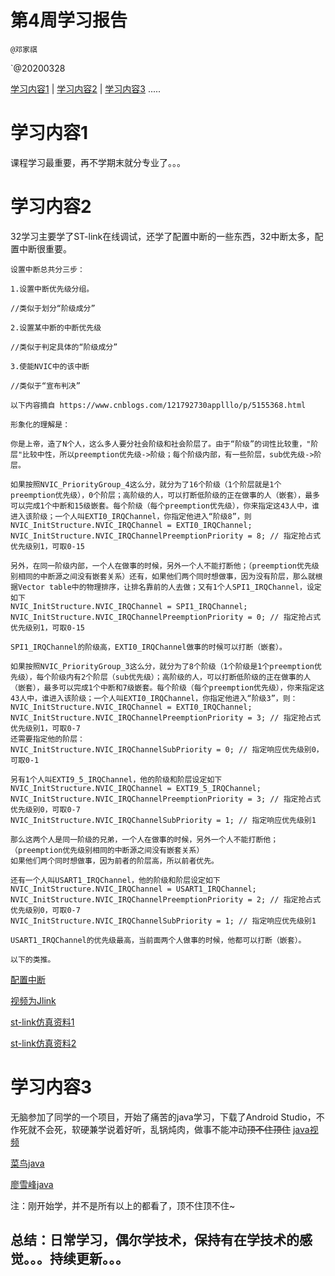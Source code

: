 #  第4周学习报告

`@邓家祺`

`@20200328

[学习内容1](#1) | [学习内容2](#2) | [学习内容3](#3) .....

# <a id='1'>学习内容1</a>

课程学习最重要，再不学期末就分专业了。。。

# <a id='2'>学习内容2</a>

32学习主要学了ST-link在线调试，还学了配置中断的一些东西，32中断太多，配置中断很重要。



```
设置中断总共分三步：

1.设置中断优先级分组。

//类似于划分“阶级成分”

2.设置某中断的中断优先级

//类似于判定具体的“阶级成分”

3.使能NVIC中的该中断

//类似于“宣布判决”

以下内容摘自 https://www.cnblogs.com/121792730applllo/p/5155368.html

形象化的理解是：

你是上帝，造了N个人，这么多人要分社会阶级和社会阶层了。由于“阶级”的词性比较重，"阶层"比较中性，所以preemption优先级->阶级；每个阶级内部，有一些阶层，sub优先级->阶层。

如果按照NVIC_PriorityGroup_4这么分，就分为了16个阶级（1个阶层就是1个preemption优先级），0个阶层；高阶级的人，可以打断低阶级的正在做事的人（嵌套），最多可以完成1个中断和15级嵌套。每个阶级（每个preemption优先级），你来指定这43人中，谁进入该阶级；一个人叫EXTI0_IRQChannel，你指定他进入“阶级8”，则
NVIC_InitStructure.NVIC_IRQChannel = EXTI0_IRQChannel;
NVIC_InitStructure.NVIC_IRQChannelPreemptionPriority = 8; // 指定抢占式优先级别1，可取0-15

另外，在同一阶级内部，一个人在做事的时候，另外一个人不能打断他；（preemption优先级别相同的中断源之间没有嵌套关系）还有，如果他们两个同时想做事，因为没有阶层，那么就根据Vector table中的物理排序，让排名靠前的人去做；又有1个人SPI1_IRQChannel，设定如下
NVIC_InitStructure.NVIC_IRQChannel = SPI1_IRQChannel;
NVIC_InitStructure.NVIC_IRQChannelPreemptionPriority = 0; // 指定抢占式优先级别1，可取0-15

SPI1_IRQChannel的阶级高，EXTI0_IRQChannel做事的时候可以打断（嵌套）。

如果按照NVIC_PriorityGroup_3这么分，就分为了8个阶级（1个阶级是1个preemption优先级），每个阶级内有2个阶层（sub优先级）；高阶级的人，可以打断低阶级的正在做事的人（嵌套），最多可以完成1个中断和7级嵌套。每个阶级（每个preemption优先级），你来指定这43人中，谁进入该阶级；一个人叫EXTI0_IRQChannel，你指定他进入“阶级3”，则：
NVIC_InitStructure.NVIC_IRQChannel = EXTI0_IRQChannel;
NVIC_InitStructure.NVIC_IRQChannelPreemptionPriority = 3; // 指定抢占式优先级别1，可取0-7
还需要指定他的阶层：
NVIC_InitStructure.NVIC_IRQChannelSubPriority = 0; // 指定响应优先级别0，可取0-1

另有1个人叫EXTI9_5_IRQChannel，他的阶级和阶层设定如下
NVIC_InitStructure.NVIC_IRQChannel = EXTI9_5_IRQChannel;
NVIC_InitStructure.NVIC_IRQChannelPreemptionPriority = 3; // 指定抢占式优先级别0，可取0-7
NVIC_InitStructure.NVIC_IRQChannelSubPriority = 1; // 指定响应优先级别1

那么这两个人是同一阶级的兄弟，一个人在做事的时候，另外一个人不能打断他；（preemption优先级别相同的中断源之间没有嵌套关系）
如果他们两个同时想做事，因为前者的阶层高，所以前者优先。

还有一个人叫USART1_IRQChannel，他的阶级和阶层设定如下
NVIC_InitStructure.NVIC_IRQChannel = USART1_IRQChannel;
NVIC_InitStructure.NVIC_IRQChannelPreemptionPriority = 2; // 指定抢占式优先级别0，可取0-7
NVIC_InitStructure.NVIC_IRQChannelSubPriority = 1; // 指定响应优先级别1

USART1_IRQChannel的优先级最高，当前面两个人做事的时候，他都可以打断（嵌套）。

以下的类推。
```



[配置中断]( https://blog.csdn.net/wofreeo/article/details/82346588 )



[视频为Jlink]( https://www.bilibili.com/video/BV1Lx411Z7Qa?p=8 )



[st-link仿真资料1]( https://jingyan.baidu.com/article/e2284b2b89a7d7e2e6118d34.html )



[st-link仿真资料2](https://blog.csdn.net/qq_41281601/article/details/81537058 )



# <a id='3'>学习内容3</a>

无脑参加了同学的一个项目，开始了痛苦的java学习，下载了Android Studio，不作死就不会死，软硬兼学说着好听，乱锅炖肉，做事不能冲动~~顶不住顶住~~
[java视频]( https://www.bilibili.com/video/BV1Rx411876f?from=search&seid=12579857711626374129 )

[菜鸟java]( https://www.runoob.com/java/java-tutorial.html )

[廖雪峰java]( https://www.liaoxuefeng.com/wiki/1252599548343744 )

注：刚开始学，并不是所有以上的都看了，顶不住顶不住~

## 总结：日常学习，偶尔学技术，保持有在学技术的感觉。。。持续更新。。。

